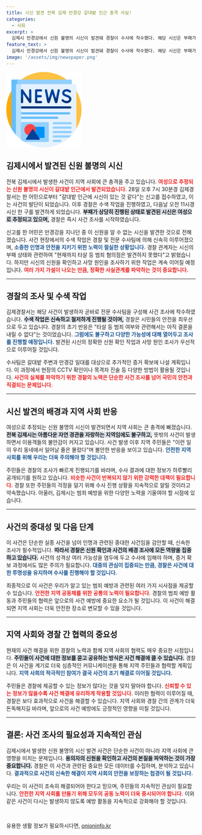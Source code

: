 ```yaml
---
title: 시신 발견 전북 김제 만경강 갈대밭 인근 충격 사실!
categories:
  - 사회
excerpt: >
  김제시 만경강에서 신원 불명의 시신이 발견돼 경찰이 수사에 착수했다. 해당 시신은 부패가 심해 여성으로 추정되며, 현재까지 범죄 혐의점은 없는 상황이다. 사망 원인과 신원 파악이 긴급히 진행된다.
feature_text: >
  김제시 만경강에서 신원 불명의 시신이 발견돼 경찰이 수사에 착수했다. 해당 시신은 부패가 심해 여성으로 추정되며, 현재까지 범죄 혐의점은 없는 상황이다. 사망 원인과 신원 파악이 긴급히 진행된다.
image: '/assets/img/newspaper.png'
---
```


<p><img src="/assets/img/newspaper.png" alt="kimp 속보" /></p>

<h2 data-ke-size="size26">김제시에서 발견된 신원 불명의 시신</h2>

<p data-ke-size="size16">전북 김제시에서 발생한 사건이 지역 사회에 큰 충격을 주고 있습니다. <b><span style="color: #ee2323;">여성으로 추정되는 신원 불명의 시신이 갈대밭 인근에서 발견되었습니다.</span></b> 28일 오후 7시 30분경 김제경찰서는 한 어민으로부터 "갈대밭 인근에 시신이 있는 것 같다"는 신고를 접수하였고, 이는 사건의 발단이 되었습니다. 이후 경찰은 수색 작업을 진행하였고, 다음날 오전 11시경 시신 한 구를 발견하게 되었습니다. <b><span style="background-color: #21538527;">부패가 상당히 진행된 상태로 발견된 시신은 여성으로 추정되고 있으며,</span></b> 경찰은 즉시 사건 조사를 시작하였습니다.</p>

<p data-ke-size="size16">신고를 한 어민은 만경강을 지나던 중 이 신원을 알 수 없는 시신을 발견한 것으로 전해졌습니다. 사건 현장에서의 수색 작업은 경찰 및 전문 수사팀에 의해 신속히 이루어졌으며, <b><span style="color: #1a5490;">소중한 인명과 안전을 지키기 위한 노력이 절실한 상황입니다.</span></b> 경찰 관계자는 시신의 부패 상태와 관련하여 "현재까지 타살 등 범죄 혐의점은 발견하지 못했다"고 밝혔습니다. 하지만 시신의 신원을 확인하고 사망 원인을 조사하기 위한 작업은 계속 이어질 예정입니다. <b><span style="color: #ee2323;">여러 가지 가설이 나오는 만큼, 정확한 사실관계를 파악하는 것이 중요합니다.</span></b></p>

<hr />

<h2 data-ke-size="size26">경찰의 조사 및 수색 작업</h2>

<p data-ke-size="size16">김제경찰서는 해당 사건이 발생하자 곧바로 전문 수사팀을 구성해 사건 조사에 착수하였습니다. <b><span style="background-color: #21538527;">수색 작업은 신속하고 철저하게 진행될 것이며,</span></b> 경찰은 시민들의 안전을 최우선으로 두고 있습니다. 경찰의 초기 반응은 "타살 등 범죄 여부와 관련해서는 아직 결론을 내릴 수 없다"는 것이었습니다. <b><span style="color: #1a5490;">그럼에도 불구하고 다양한 가능성에 대해 열어두고 조사를 진행할 예정입니다.</span></b> 발견된 시신의 정확한 신원 확인 작업과 사망 원인 조사가 우선적으로 이루어질 것입니다.</p>

<p data-ke-size="size16">수사팀은 갈대밭 주변과 만경강 일대를 대상으로 추가적인 증거 확보에 나설 계획입니다. 이 과정에서 현장의 CCTV 확인이나 목격자 진술 등 다양한 방법이 활용될 것입니다. <b><span style="color: #ee2323;">사건의 실체를 파악하기 위한 경찰의 노력은 단순한 사건 조사를 넘어 국민의 안전과 직결되는 문제입니다.</span></b></p>

<hr />

<h2 data-ke-size="size26">시신 발견의 배경과 지역 사회 반응</h2>

<p data-ke-size="size16">여성으로 추정되는 신원 불명의 시신이 발견되면서 지역 사회는 큰 충격에 빠졌습니다. <b><span style="background-color: #21538527;">전북 김제시는 아름다운 자연 경관을 자랑하는 지역임에도 불구하고,</span></b> 뜻밖의 사건이 발생하면서 이용객들의 불안감이 커지고 있습니다. 사건 발생 이후 지역 주민들은 "이런 일이 우리 동네에서 일어날 줄은 몰랐다"며 불안한 반응을 보이고 있습니다. <b><span style="color: #1a5490;">안전한 지역 사회를 위해 우리는 더욱 주의해야 할 것입니다.</span></b></p>

<p data-ke-size="size16">주민들은 경찰의 조사가 빠르게 진행되기를 바라며, 수사 결과에 대한 정보가 하루빨리 공개되기를 원하고 있습니다. <b><span style="color: #ee2323;">비슷한 사건이 반복되지 않기 위한 강력한 대책이 필요합니다.</span></b> 경찰 또한 주민들의 걱정을 덜기 위해 수사 진행 상황을 지속적으로 알릴 것이라고 약속했습니다. 아울러, 김제시는 범죄 예방을 위한 다양한 노력을 기울여야 할 시점에 있습니다.</p>

<hr />

<h2 data-ke-size="size26">사건의 중대성 및 다음 단계</h2>

<p data-ke-size="size16">이 사건은 단순한 실종 사건을 넘어 인명과 관련된 중대한 사건임을 감안할 때, 신속한 조사가 필수적입니다. <b><span style="background-color: #21538527;">따라서 경찰은 신원 확인과 사건의 배경 조사에 모든 역량을 집중하고 있습니다.</span></b> 사건의 성격상 여러 가능성을 염두에 두고 수사에 임해야 하며, 증거 확보 과정에서도 많은 주의가 필요합니다. <b><span style="color: #1a5490;">대중의 관심이 집중되는 만큼, 경찰은 사건에 대한 투명성을 유지하며 수사를 진행해야 할 것입니다.</span></b></p>

<p data-ke-size="size16">최종적으로 이 사건은 우리가 알고 있는 범죄 예방과 관련된 여러 가지 시사점을 제공할 수 있습니다. <b><span style="color: #ee2323;">안전한 지역 공동체를 위한 공통의 노력이 필요합니다.</span></b> 경찰의 범죄 예방 활동과 주민들의 협력은 앞으로의 사건 예방에 중요한 요소가 될 것입니다. 이 사건이 해결되면 지역 사회는 더욱 안전한 장소로 변모할 수 있을 것입니다.</p>

<hr />

<h2 data-ke-size="size26">지역 사회와 경찰 간 협력의 중요성</h2>

<p data-ke-size="size16">현재의 사건 해결을 위한 경찰의 노력과 함께 지역 사회의 협력도 매우 중요한 시점입니다. <b><span style="background-color: #21538527;">주민들이 사건에 대한 정보를 묻고 공유하는 방식은 사건 해결에 클 수 있습니다.</span></b> 경찰은 이 사건을 계기로 더욱 심층적인 커뮤니케이션을 통해 지역 주민들과 협력할 계획입니다. <b><span style="color: #1a5490;">지역 사회의 적극적인 참여가 결국 사건의 조기 해결로 이어질 것입니다.</span></b></p>

<p data-ke-size="size16">주민들은 경찰에 제공할 수 있는 정보가 많다는 것을 잊지 말아야 합니다. <b><span style="color: #ee2323;">신뢰할 수 있는 정보가 많을수록 사건 해결에 유리하게 작용할 것입니다.</span></b> 이러한 협력이 이루어질 때, 경찰은 보다 효과적으로 사건을 해결할 수 있습니다. 지역 사회와 경찰 간의 관계가 더욱 돈독해지길 바라며, 앞으로의 사건 예방에도 긍정적인 영향을 미칠 것입니다.</p>

<hr />

<h2 data-ke-size="size26">결론: 사건 조사의 필요성과 지속적인 관심</h2>

<p data-ke-size="size16">김제시에서 발생한 신원 불명의 시신 발견 사건은 단순한 사건이 아니라 지역 사회에 큰 영향을 미치는 문제입니다. <b><span style="background-color: #21538527;">용의자의 신원을 확인하고 사건의 본질을 파악하는 것이 가장 중요합니다.</span></b> 경찰은 이 사건과 관련된 중요한 모든 데이터를 수집하며, 분석하고 있습니다. <b><span style="color: #1a5490;">결과적으로 사건의 신속한 해결이 지역 사회의 안전을 보장하는 첩경이 될 것입니다.</span></b></p>

<p data-ke-size="size16">우리는 이 사건이 조속히 해결되어야 한다고 믿으며, 주민들의 지속적인 관심이 필요합니다. <b><span style="color: #ee2323;">안전한 지역 사회를 만들기 위해 모두의 공동 노력이 더욱 중시되어야 합니다.</span></b> 이와 같은 사건이 다시는 발생하지 않도록 예방 활동을 지속적으로 강화해야 할 것입니다.</p>

<p data-ke-size="size16">&nbsp;</p>
유용한 생활 정보가 필요하시다면, <a href="https://onioninfo.kr" rel="dofollow">onioninfo.kr</a>


